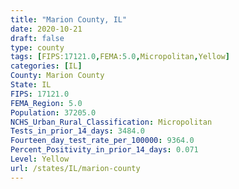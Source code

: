 ```yaml
---
title: "Marion County, IL"
date: 2020-10-21
draft: false
type: county
tags: [FIPS:17121.0,FEMA:5.0,Micropolitan,Yellow]
categories: [IL]
County: Marion County
State: IL
FIPS: 17121.0
FEMA_Region: 5.0
Population: 37205.0
NCHS_Urban_Rural_Classification: Micropolitan
Tests_in_prior_14_days: 3484.0
Fourteen_day_test_rate_per_100000: 9364.0
Percent_Positivity_in_prior_14_days: 0.071
Level: Yellow
url: /states/IL/marion-county
---
```



